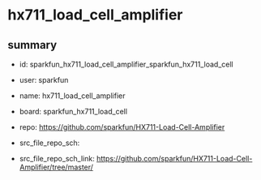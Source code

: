 # hx711_load_cell_amplifier
 
## summary 
* id: sparkfun_hx711_load_cell_amplifier_sparkfun_hx711_load_cell
* user: sparkfun
* name: hx711_load_cell_amplifier
* board: sparkfun_hx711_load_cell
* repo: https://github.com/sparkfun/HX711-Load-Cell-Amplifier



* src_file_repo_sch: 
* src_file_repo_sch_link: https://github.com/sparkfun/HX711-Load-Cell-Amplifier/tree/master/




